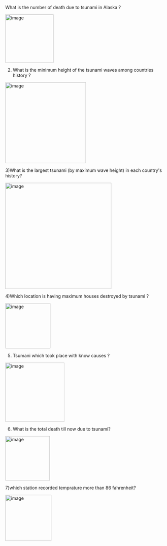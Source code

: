 What is the number of death due to tsunami in Alaska ?


<img width="152" alt="image" src="https://user-images.githubusercontent.com/100929072/156751988-b2a51bc4-50b3-4a86-a2e8-59924b090754.png">

2) What is the minimum height of the tsunami waves among countries history ?

<img width="254" alt="image" src="https://user-images.githubusercontent.com/100929072/156752935-806d6c9d-36f8-44b3-b52a-4901c8c5803e.png">

3)What is the largest tsunami (by maximum wave height) in each country's history?

<img width="334" alt="image" src="https://user-images.githubusercontent.com/100929072/156753517-6a339604-7e0f-4904-b7ef-e7bb577e87aa.png">

4)Which location is having maximum  houses destroyed by tsunami ?

<img width="142" alt="image" src="https://user-images.githubusercontent.com/100929072/156762572-b5b22dee-c482-429b-b789-a81078701986.png">

5) Tsumani which took place with know causes ?
<img width="186" alt="image" src="https://user-images.githubusercontent.com/100929072/156763274-4367364b-54a0-4b47-8cd5-0edc984d0dcf.png">

6) What is the total death till now due to tsunami?

<img width="140" alt="image" src="https://user-images.githubusercontent.com/100929072/156867524-61711dea-14de-48df-b28b-d3788436e6d0.png">

7)which station recorded temprature more than 86  fahrenheit?

<img width="145" alt="image" src="https://user-images.githubusercontent.com/100929072/156870927-a35640ac-e504-4423-94de-94ba325993a8.png">
